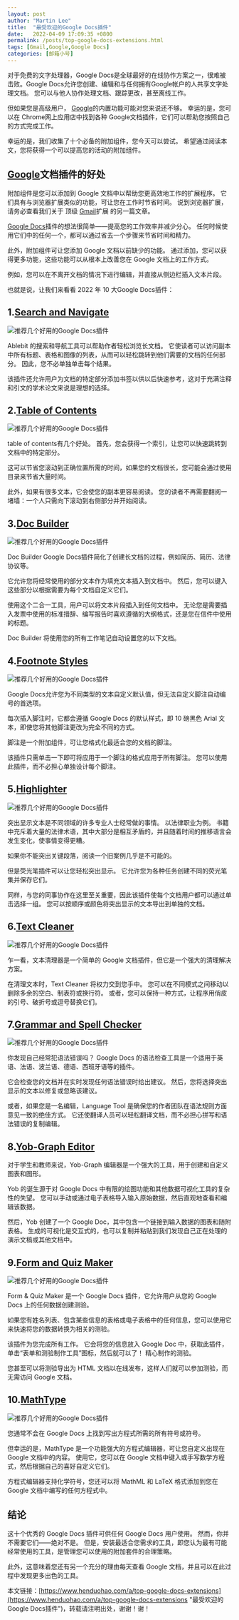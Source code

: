 ```yaml
---
layout: post  
author: "Martin Lee"  
title:  "最受欢迎的Google Docs插件"  
date:   2022-04-09 17:09:35 +0800  
permalink: /posts/top-google-docs-extensions.html  
tags: [Gmail,Google,Google Docs]  
categories: [邮箱小号]  
---
```

对于免费的文字处理器，Google Docs是全球最好的在线协作方案之一，很难被击败。Google Docs允许您创建、编辑和与任何拥有Google帐户的人共享文字处理文档。 您可以与他人协作处理文档、跟踪更改，甚至离线工作。

但如果您是高级用户， [Google](https://www.henduohao.com/tag/google "Google（中文譯名：谷歌）為Alphabet（字母控股）的子公司，业务范围涵盖互联网广告、互联网搜索、云计算等领域，全球最大的搜索引擎。")的内置功能可能对您来说还不够。 幸运的是，您可以在 Chrome网上应用店中找到各种 Google文档插件，它们可以帮助您按照自己的方式完成工作。

幸运的是，我们收集了十个必备的附加组件，您今天可以尝试。 希望通过阅读本文，您将获得一个可以提高您的活动的附加组件。

## [Google](https://www.henduohao.com/tag/google "Google（中文譯名：谷歌）為Alphabet（字母控股）的子公司，业务范围涵盖互联网广告、互联网搜索、云计算等领域，全球最大的搜索引擎。")文档插件的好处

附加组件是您可以添加到 Google 文档中以帮助您更高效地工作的扩展程序。 它们具有与浏览器扩展类似的功能，可让您在工作时节省时间。 说到浏览器扩展，请务必查看我们关于 顶级 [Gmail](https://www.henduohao.com/tag/gmail "Gmail是Google的免费网络邮件服务，也是世界上用户量最多的邮箱。")扩展 的另一篇文章。

[Google Docs](https://www.henduohao.com/tag/google-docs "Google Docs是一套在线办公软件，包括在线文档、表格和演示文稿。")插件的想法很简单——提高您的工作效率并减少分心。 任何时候使用它们中的任何一个，都可以通过省去一个步骤来节省时间和精力。

此外，附加组件可让您添加 Google 文档以前缺少的功能。 通过添加，您可以获得更多功能，这些功能可以从根本上改善您在 Google 文档上的工作方式。

例如，您可以在不离开文档的情况下进行编辑，并直接从侧边栏插入文本片段。

也就是说，让我们来看看 2022 年 10 大Google Docs插件：

## 1.[Search and Navigate](https://workspace.google.com/marketplace/app/search_navigate/702369391016)

![推荐几个好用的Google Docs插件](https://p3-juejin.byteimg.com/tos-cn-i-k3u1fbpfcp/038a60c07d444732be9357ec21436510~tplv-k3u1fbpfcp-zoom-1.image)

Ablebit 的搜索和导航工具可以帮助作者轻松浏览长文档。 它使读者可以访问副本中所有标题、表格和图像的列表，从而可以轻松跳转到他们需要的文档的任何部分。 因此，您不必单独单击每个结果。

该插件还允许用户为文档的特定部分添加书签以供以后快速参考，这对于充满注释和引文的学术论文来说是理想的选择。

## 2.[Table of Contents](https://workspace.google.com/marketplace/app/table_of_contents/975727178255)

![推荐几个好用的Google Docs插件](https://p3-juejin.byteimg.com/tos-cn-i-k3u1fbpfcp/a33708a5e2724f73bbf4c19c7a0658e2~tplv-k3u1fbpfcp-zoom-1.image)

table of contents有几个好处。 首先，您会获得一个索引，让您可以快速跳转到文档中的特定部分。

这可以节省您滚动到正确位置所需的时间，如果您的文档很长，您可能会通过使用目录来节省大量时间。

此外，如果有很多文本，它会使您的副本更容易阅读。 您的读者不再需要翻阅一堵墙：一个人只需向下滚动到右侧部分并开始阅读。

## 3.[Doc Builder](https://workspace.google.com/marketplace/app/doc_builder/86284954986)

![推荐几个好用的Google Docs插件](https://p3-juejin.byteimg.com/tos-cn-i-k3u1fbpfcp/3c8186e278474cb6bd8fe6baf28b37a7~tplv-k3u1fbpfcp-zoom-1.image)

Doc Builder Google Docs插件简化了创建长文档的过程，例如简历、简历、法律协议等。

它允许您将经常使用的部分文本作为填充文本插入到文档中。 然后，您可以键入这些部分以根据需要为每个文档自定义它们。

使用这个二合一工具，用户可以将文本片段插入到任何文档中。 无论您是需要插入发票中使用的标准措辞、编写报告时喜欢遵循的大纲格式，还是您在信件中使用的标题。

Doc Builder 将使用您的所有工作笔记自动设置您的以下文档。

## 4.[Footnote Styles](https://workspace.google.com/marketplace/app/footnote_style/800987029065)

![推荐几个好用的Google Docs插件](https://p3-juejin.byteimg.com/tos-cn-i-k3u1fbpfcp/f6a66e0a6934417ab5ebf650736010b6~tplv-k3u1fbpfcp-zoom-1.image)

Google Docs允许您为不同类型的文本自定义默认值，但无法自定义脚注自动编号的首选项。

每次插入脚注时，它都会遵循 Google Docs 的默认样式，即 10 磅黑色 Arial 文本，即使您将其他脚注更改为完全不同的方式。

脚注是一个附加组件，可让您格式化最适合您的文档的脚注。

该插件只需单击一下即可将应用于一个脚注的格式应用于所有脚注。 您可以使用此插件，而不必担心单独设计每个脚注。

## 5.[Highlighter](https://workspace.google.com/marketplace/app/highlight_tool/65634221687)

![推荐几个好用的Google Docs插件](https://p3-juejin.byteimg.com/tos-cn-i-k3u1fbpfcp/eb3dbe57e37f48b8bda8390ce9c46899~tplv-k3u1fbpfcp-zoom-1.image)

突出显示文本是不同领域的许多专业人士经常做的事情。 以法律职业为例。 书籍中充斥着大量的法律术语，其中大部分是相互矛盾的，并且随着时间的推移语言会发生变化，使事情变得更糟。

如果你不能突出关键段落，阅读一个旧案例几乎是不可能的。

但是荧光笔插件可以让您轻松突出显示。 它允许您为各种任务创建不同的荧光笔集并保存它们。

同样，与您的同事协作在这里至关重要，因此该插件使每个文档用户都可以通过单击选择一组。 您可以按顺序或颜色将突出显示的文本导出到单独的文档。

## 6.[Text Cleaner](https://workspace.google.com/marketplace/app/text_cleaner/103106847686)

![推荐几个好用的Google Docs插件](https://p3-juejin.byteimg.com/tos-cn-i-k3u1fbpfcp/647417d011334630b678607fa45bf042~tplv-k3u1fbpfcp-zoom-1.image)

乍一看，文本清理器是一个简单的 Google 文档插件，但它是一个强大的清理解决方案。

在清理文本时，Text Cleaner 将权力交到您手中。 您可以在不同模式之间移动以删除多余的空白、制表符或换行符。 或者，您可以保持一种方式，让程序用俏皮的引号、破折号或逗号替换它们。

## 7.[Grammar and Spell Checker](https://workspace.google.com/marketplace/app/grammar_and_spell_checker_languagetool/805250893316)

![推荐几个好用的Google Docs插件](https://p3-juejin.byteimg.com/tos-cn-i-k3u1fbpfcp/b433b9a7517f4bcf94d0d0c7d7e8eebd~tplv-k3u1fbpfcp-zoom-1.image)

你发现自己经常犯语法错误吗？ Google Docs 的语法检查工具是一个适用于英语、法语、波兰语、德语、西班牙语等的插件。

它会检查您的文档并在实时发现任何语法错误时给出建议。 然后，您将选择突出显示的文本以修复或忽略该建议。

或者，如果您是一名编辑，Language Tool 是确保您的作者团队在语法规则方面意见一致的绝佳方式。 它还使翻译人员可以轻松翻译文档，而不必担心拼写和语法错误的复制编辑。

## 8.[Yob-Graph Editor](https://www.sortd.com/favorite-apps/yob-graph-editor)

对于学生和教师来说，Yob-Graph 编辑器是一个强大的工具，用于创建和自定义图表和图形。

Yob 的诞生源于对 Google Docs 中有限的绘图功能和其他数据可视化工具的复杂性的失望。 您可以手动或通过电子表格导入输入原始数据，然后直观地查看和编辑该数据。

然后，Yob 创建了一个 Google Doc，其中包含一个链接到输入数据的图表和随附表格。 生成的可视化是交互式的，也可以复制并粘贴到我们发现自己正在处理的演示文稿或其他文档中。

## 9.[Form and Quiz Maker](https://gsuite.google.com/u/0/marketplace/app/formquiz_maker/204759760797)

![推荐几个好用的Google Docs插件](https://p3-juejin.byteimg.com/tos-cn-i-k3u1fbpfcp/2266fb4a7a47461992bc038d4a8e05b9~tplv-k3u1fbpfcp-zoom-1.image)

Form & Quiz Maker 是一个 Google Docs 插件，它允许用户从您的 Google Docs 上的任何数据创建测验。

如果您有姓名列表、包含某些信息的表格或电子表格中的任何信息，您可以使用它来快速将您的数据转换为相关的测验。

该插件为您完成所有工作。 它会将您的信息放入 Google Doc 中，获取此插件，单击“表单和测验制作工具”图标，然后就可以了！ 精心制作的测验。

您甚至可以将测验导出为 HTML 文档以在线发布，这样人们就可以参加测验，而无需访问 Google 文档。

## 10.[MathType](https://workspace.google.com/marketplace/app/mathtype/742924286153)

![推荐几个好用的Google Docs插件](https://p3-juejin.byteimg.com/tos-cn-i-k3u1fbpfcp/fcf0980ac1934c4bbbcdfbe88b1f447f~tplv-k3u1fbpfcp-zoom-1.image)

您通常不会在 Google Docs 上找到写出方程式所需的所有符号或符号。

但幸运的是，MathType 是一个功能强大的方程式编辑器，可让您自定义出现在 Google 文档中的内容。 使用它，您可以在 Google 文档中键入或手写数学方程式，然后根据自己的喜好自定义它们。

方程式编辑器支持化学符号，您还可以将 MathML 和 LaTeX 格式添加到您在 Google 文档中编写的任何方程式中。

## 结论

这十个优秀的 Google Docs 插件可供任何 Google Docs 用户使用。 然而，你并不需要它们——绝对不是。 但是，安装最适合您需求的工具，即您认为最有可能经常使用的工具，是管理您可以使用的附加套件的合理策略。

此外，这意味着您还有另一个充分的理由每天查看 Google 文档，并且可以在此过程中发现更多出色的工具。

本文链接：[https://www.henduohao.com/a/top-google-docs-extensions](https://www.henduohao.com/a/top-google-docs-extensions "最受欢迎的Google Docs插件")，转载请注明出处，谢谢！谢！